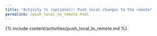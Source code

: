 ```yaml
---
title: "Activity 7c (optional): Push local changes to the remote"
permalink: /push_local_to_remote.html
---
```


{% include content/activities/push_local_to_remote.md %}
